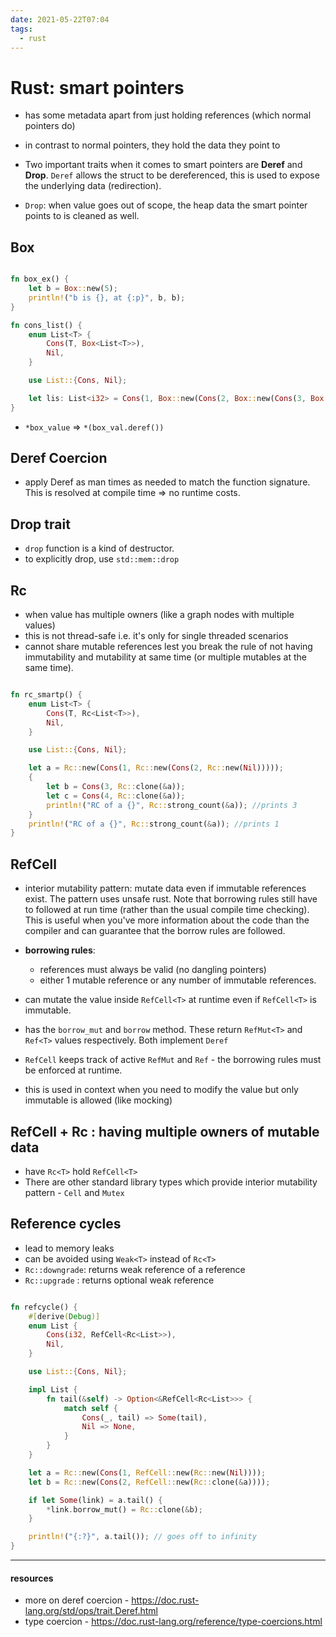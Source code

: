 ```yaml
---
date: 2021-05-22T07:04
tags: 
  - rust
---
```


# Rust: smart pointers

- has some metadata apart from just holding references (which normal pointers do)
- in contrast to normal pointers, they hold the data they point to

- Two important traits when it comes to smart pointers are **Deref** and **Drop**. `Deref` allows the struct to be dereferenced, this is used to expose the underlying data (redirection).
- `Drop`: when value goes out of scope, the heap data the smart pointer points to is cleaned as well.

## Box<T>

```rust

fn box_ex() {
    let b = Box::new(5);
    println!("b is {}, at {:p}", b, b);
}

fn cons_list() {
    enum List<T> {
        Cons(T, Box<List<T>>),
        Nil,
    }

    use List::{Cons, Nil};

    let lis: List<i32> = Cons(1, Box::new(Cons(2, Box::new(Cons(3, Box::new(Nil))))));
}

```

- `*box_value` => `*(box_val.deref())`


## Deref Coercion
-  apply Deref as man times as needed to match the function signature. This is resolved at compile time => no runtime costs.

## Drop trait
- `drop` function is a kind of destructor. 
- to explicitly drop, use `std::mem::drop` 

## Rc<T>
- when value has multiple owners (like a graph nodes with multiple values)
- this is not thread-safe i.e. it's only for single threaded scenarios
- cannot share mutable references lest you break the rule of not having immutability and mutability at same time (or multiple mutables at the same time).

```rust

fn rc_smartp() {
    enum List<T> {
        Cons(T, Rc<List<T>>),
        Nil,
    }

    use List::{Cons, Nil};

    let a = Rc::new(Cons(1, Rc::new(Cons(2, Rc::new(Nil)))));
    {
        let b = Cons(3, Rc::clone(&a));
        let c = Cons(4, Rc::clone(&a));
        println!("RC of a {}", Rc::strong_count(&a)); //prints 3
    }
    println!("RC of a {}", Rc::strong_count(&a)); //prints 1
}

```

## RefCell<T>
- interior mutability pattern: mutate data even if immutable references exist. The pattern uses unsafe rust. Note that borrowing rules still have to followed at run time (rather than the usual compile time checking). This is useful when you've more information about the code than the compiler and can guarantee that the borrow rules are followed.
- **borrowing rules**: 
  - references must always be valid (no dangling pointers)
  - either 1 mutable reference or any number of immutable references.
  
- can mutate the value inside `RefCell<T>` at runtime even if `RefCell<T>` is immutable.
- has the `borrow_mut` and `borrow` method. These return `RefMut<T>` and `Ref<T>` values respectively. Both implement `Deref`
- `RefCell` keeps track of active `RefMut` and `Ref` - the borrowing rules must be enforced at runtime.
- this is used in context when you need to modify the value but only immutable is allowed (like mocking)


## RefCell<T> + Rc<T> : having multiple owners of mutable data
- have `Rc<T>` hold `RefCell<T>` 
- There are other standard library types which provide interior mutability pattern - `Cell` and `Mutex` 

## Reference cycles
- lead to memory leaks
- can be avoided using `Weak<T>` instead of `Rc<T>` 
- `Rc::downgrade`: returns weak reference of a reference
- `Rc::upgrade` : returns optional weak reference

```rust

fn refcycle() {
    #[derive(Debug)]
    enum List {
        Cons(i32, RefCell<Rc<List>>),
        Nil,
    }

    use List::{Cons, Nil};

    impl List {
        fn tail(&self) -> Option<&RefCell<Rc<List>>> {
            match self {
                Cons(_, tail) => Some(tail),
                Nil => None,
            }
        }
    }

    let a = Rc::new(Cons(1, RefCell::new(Rc::new(Nil))));
    let b = Rc::new(Cons(2, RefCell::new(Rc::clone(&a))));

    if let Some(link) = a.tail() {
        *link.borrow_mut() = Rc::clone(&b);
    }

    println!("{:?}", a.tail()); // goes off to infinity
}
```
    
--- 
#### resources

- more on deref coercion - https://doc.rust-lang.org/std/ops/trait.Deref.html
- type coercion - https://doc.rust-lang.org/reference/type-coercions.html


